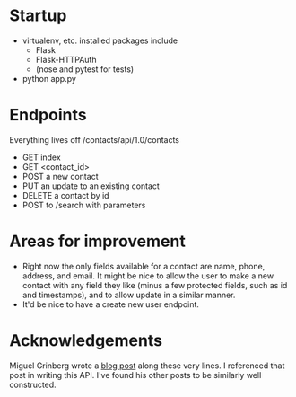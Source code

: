 # Startup
* virtualenv, etc. installed packages include
  *   Flask
  *   Flask-HTTPAuth
  *   (nose and pytest for tests)
* python app.py

# Endpoints
Everything lives off /contacts/api/1.0/contacts
* GET index
* GET <contact_id>
* POST a new contact
* PUT an update to an existing contact
* DELETE a contact by id
* POST to /search with parameters

# Areas for improvement
* Right now the only fields available for a contact are name, phone, address, and email. It might be nice to allow the user to make a new contact with any field they like (minus a few protected fields, such as id and timestamps), and to allow update in a similar manner.
* It'd be nice to have a create new user endpoint.

# Acknowledgements
Miguel Grinberg wrote a [blog post](https://blog.miguelgrinberg.com/post/designing-a-restful-api-with-python-and-flask) along these very lines. I referenced that post in writing this API. I've found his other posts to be similarly well constructed.
